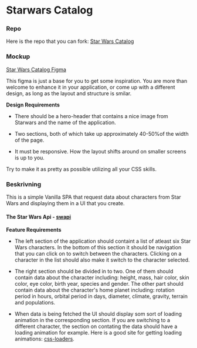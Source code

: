 # Starwars Catalog

### Repo

Here is the repo that you can fork: [Star Wars Catalog](https://github.com/Lexicon-Frontend-React-2023-2024/exercise-starwars-catalog/tree/main)

### Mockup

[Star Wars Catalog Figma](https://www.figma.com/file/dTlnXYIYHgOL7Ikp65ga5Y/Star-Wars-Catalog?node-id=0%3A1)

This figma is just a base for you to get some inspiration. You are more than welcome to enhance it in your application, or come up with a different design, as long as the layout and structure is smilar.

**Design Requirements**

- There should be a hero-header that contains a nice image from Starwars and the name of the application.

- Two sections, both of which take up approximately 40-50%of the width of the page.

- It must be responsive. How the layout shifts around on smaller screens is up to you.

Try to make it as pretty as possible utilizing all your CSS skills.

### Beskrivning

This is a simple Vanilla SPA that request data about characters from Star Wars and displaying them in a UI that you create.

#### The Star Wars Api - [swapi](https://swapi.dev)

**Feature Requirements**

- The left section of the application should containt a list of atleast six Star Wars characters. In the bottom of this section it should be navigation that you can click on to switch between the characters. Clicking on a character in the list should also make it switch to the character selected.

- The right section should be divided in to two. One of them should contain data about the character including: height, mass, hair color, skin color, eye color, birth year, species and gender. The other part should contain data about the character's home planet including: rotation period in hours, orbital period in days, diameter, climate, gravity, terrain and populations.

- When data is being fetched the UI should display som sort of loading animation in the corresponding section. If you are switching to a different character, the section on contating the data should have a loading animation for example. Here is a good site for getting loading animations: [css-loaders](https://css-loaders.com/).
